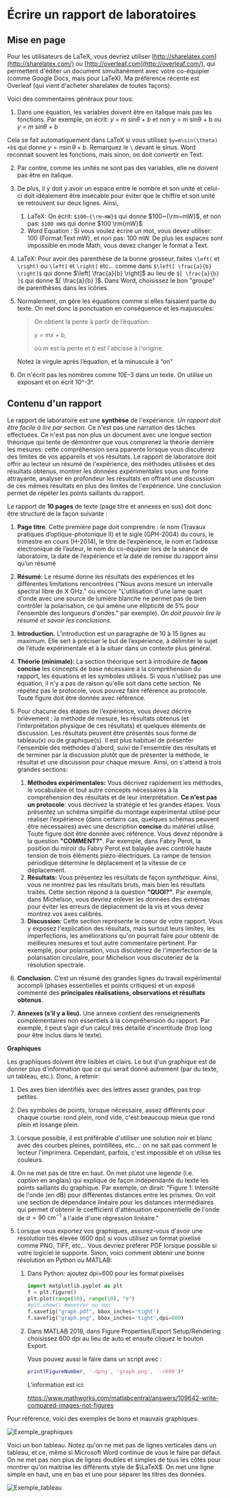 # Écrire un rapport de laboratoires

## Mise en page

Pour les utilisateurs de LaTeX, vous devriez utiliser [http://sharelatex.com](http://sharelatex.com/) ou [http://overleaf.com](http://overleaf.com/), qui permettent d'éditer un document simultanément avec votre co-équipier (comme Google Docs, mais pour LaTeX). Ma préférence récente est Overleaf (qui vient d'acheter sharelatex de toutes façons).

Voici des commentaires généraux pour tous:

1. Dans une équation,  les variables doivent être en italique mais pas les fonctions. Par exemple, on écrit:
  *y* = *m* sin*θ* + *b*      et non     y = m sinθ + b      ou     *y = m sinθ + b*

  Cela se fait automatiquement dans LaTeX si vous utilisez `$y=m\sin(\theta) +b$` qui donne $y=n\sin\theta +b$. Remarquez le `\` devant le sinus. Word reconnait souvent les fonctions, mais sinon, on doit convertir en Text.

2. Par contre, comme les unités ne sont pas des variables, elle ne doivent pas être en italique.

3. De plus, il y doit y avoir un espace entre le nombre et son unité et celui-ci doit idéalement être insécable pour éviter que le chiffre et son unité se retrouvent sur deux lignes. Ainsi,

   1. LaTeX: On écrit: `$100~{\rm~mW}$` qui donne $100~{\rm~mW}$, et non pas: `$100 mW$` qui donne $100 \rm{mW}$
   2. Word Equation : Si vous voulez écrire un mot, vous devez utiliser: 100 {Format:Text mW}, et non pas: 100 mW. De plus les espaces sont impossible en mode Math, vous devez changer le format a Text.

4. LaTeX: Pour avoir des parenthèse de la bonne grosseur, faites `\left(` et `\right)` ou `\left[` et `\right]` etc… comme dans `$\left[ \frac{a}{b} \right]$`  qui donne $\left[ \frac{a}{b} \right]$ au lieu de `$[ \frac{a}{b} ]$` qui donne $[ \frac{a}{b} ]$. Dans Word, choisissez le bon "groupe" de parenthèses dans les icônes.

5. Normalement, on gère les équations comme si elles faisaient partie du texte.  On met donc la ponctuation en conséquence et les majuscules:

   > On obtient la pente à partir de l’équation:
   >
   > *y = mx + b,*
   >
   > où *m* est la pente et *b* est l'abcisse à l'origine.


   Notez la virgule après l’équation, et la minuscule à “on"

6. On n'écrit pas les nombres comme 10E-3 dans un texte.  On utilise un exposant et on écrit 10^-3^.

## Contenu d'un rapport

Le rapport de laboratoire est une **synthèse** de l'expérience. *Un rapport doit être facile à lire par section*.  Ce n'est pas une narration des tâches effectuées. Ce n'est pas non plus un document avec une longue section théorique qui tente de démontrer que vous comprenez la théorie derrière les mesures: cette compréhension sera pparente lorsque vous discuterez des limites de vos appareils et vos résultats. Le rapport de laboratoire doit offrir au lecteur un résumé de l'expérience, des méthodes utilisées et des résultats obtenus, montrer les données expérimentales sous une forme attrayante, analyser en profondeur les résultats en offrant une discussion de ces mêmes résultats en plus des limites de l'expérience. Une conclusion permet de répéter les points saillants du rapport.

Le rapport de **10 pages** de texte (page titre et annexes en sus) doit donc être structuré de la façon suivante :

1. **Page titre**.  Cette première page doit comprendre : le nom (Travaux pratiques d’optique-photonique II) et le sigle (GPH-2004) du cours, le trimestre en cours (H-2014), le titre de l’expérience, le nom et l’adresse électronique de l’auteur, le nom du co-équipier lors de la séance de laboratoire, la date de l’expérience et la date de remise du rapport ainsi qu’un résumé

2. **Résumé**: Le résumé donne les résultats des expériences et les différentes limitations rencontrées ("Nous avons mesuré un intervalle spectral libre de X GHz." ou encore "L'utilisation d'une lame quart d'onde avec une source de lumière blanche ne permet pas de bien contrôler la polarisation, ce qui amène une ellipticité de 5% pour l'ensemble des longueurs d'ondes." par exemple). *On doit pouvoir lire le résumé et savoir les conclusions*.

3. **Introduction.**  L’introduction est un paragraphe de 10 à 15 lignes au maximum.  Elle sert à préciser le but de l’expérience, à délimiter le sujet de l’étude expérimentale et à la situer dans un contexte plus général.

4. **Théorie (minimale):** La section théorique sert à introduire de **façon concise** les concepts de base nécessaire à la compréhension du rapport, les équations et les symboles utilisés. Si vous n'utilisez pas une équation, il n'y a pas de raison qu'elle soit dans cette section.  Ne répétez pas le protocole, vous pouvez faire référence au protocole. Toute figure doit être donnée avec référence.

5. Pour chacune des étapes de l’expérience, vous devez décrire brièvement : la méthode de mesure, les résultats obtenus (et l’interprétation physique de ces résultats) et quelques éléments de discussion.  Les résultats peuvent être présentés sous forme de tableau(x) ou de graphique(s). Il est plus habituel de présenter l'ensemble des méthodes d'abord, suivi de l'ensemble des résultats et de terminer par la discussion plutôt que de présenter la méthode, le résultat et une discussion pour chaque mesure. Ainsi, on s'attend à trois grandes sections:

   1. **Méthodes expérimentales:** Vous décrivez rapidement les méthodes, le vocabulaire et tout autre concepts nécessaires à la compréhension des résultats et de leur interprétation. **Ce n'est pas un protocole**: vous décrivez la stratégie et les grandes étapes. Vous présentez un schéma simplifié du montage expérimental utilisé pour réaliser l’expérience (dans certains cas, quelques schémas peuvent être nécessaires) avec une description **concise** du matériel utilisé. Toute figure doit être donnée avec référence.  Vous devez répondre à la question **"COMMENT?"**. Par exemple, dans Fabry Perot, la position du miroir du Fabry Perot est balayée avec contrôle haute tension de trois éléments piézo-électriques.  La rampe de tension périodique détermine le déplacement et la vitesse de ce déplacement.
   2. **Résultats:** Vous présentez les résultats de façon *synthétique.*  Ainsi, vous ne montrez pas les résultats bruts, mais bien les résultats traités. Cette section répond à la question **"QUOI?"**. Par exemple, dans Michelson, vous devriez enlever les données des extrémas pour éviter les erreurs de déplacement de la vis et vous devez montrez vos axes calibrés.
   3. **Discussion**: Cette section représente le coeur de votre rapport.  Vous y exposez l'explication des résultats, mais surtout leurs limites, les imperfections, les améliorations qu'on pourrait faire pour obtenir de meilleures mesures et tout autre commentaire pertinent. Par exemple, pour polarisation, vous discuteriez de l'imperfection de la polarisation circulaire, pour Michelson vous discuteriez de la résolution spectrale.

6. **Conclusion.**  C’est un résumé des grandes lignes du travail expérimental accompli (phases essentielles et points critiques) et un exposé commenté des **principales réalisations, observations et résultats obtenus**.

7. **Annexes (s’il y a lieu).**  Une annexe contient des renseignements complémentaires non essentiels à la compréhension du rapport.  Par exemple, il peut s’agir d’un calcul très détaillé d'incertitude (trop long pour être inclus dans le texte).

**Graphiques**

Les graphiques doivent être lisibles et clairs. Le but d'un graphique est de donner plus d'information que ce qui serait donné autrement (par du texte, un tableau, etc.). Donc, à retenir:

1. Des axes bien identifiés avec des lettres assez grandes, pas trop petites.

2. Des symboles de points, lorsque nécessaire, assez différents pour chaque courbe: rond plein, rond vide, c'est beaucoup mieux que rond plein et losange plein.

3. Lorsque possible, il est préférable d'utiliser une solution noir et blanc avec des courbes pleines, pointillées, etc...: on ne sait pas comment le lecteur l'imprimera.  Cependant, parfois, c'est impossible et on utilise les couleurs.

4. On ne met pas de titre en haut.  On met plutot une légende (i.e. *caption* en anglais) qui explique de façon indépendante du texte les points saillants du graphique. Par exemple, on dirait: "Figure 1: Intensité de l'onde (en dB) pour différentes distances entre les prismes. On voit une section de dépendance linéaire pour les distances intermédiaires qui permet d'obtenir le coefficient d'atténuation exponentielle de l'onde de $\alpha = 90~\text{cm}^{-1}$ à l'aide d'une régression linéaire."

5. Lorsque vous exportez vos graphiques, assurez-vous d'avoir une résolution très élevée (600 dpi) si vous utilisez un format pixelisé comme PNG, TIFF, etc...  Vous devriez préférer PDF lorsque possible si votre logiciel le supporte. Sinon, voici comment obtenir une bonne résolution en Python ou MATLAB:

   1. Dans Python: ajoutez dpi=600 pour les format pixelisés

      ```python
      import matplotlib.pyplot as plt
      f = plt.figure()
      plt.plot(range(10), range(10), "o")
      #plt.show() #montrer ou non 
      f.savefig("graph.pdf", bbox_inches='tight')
      f.savefig("graph.png", bbox_inches='tight',dpi=600)
      
      ```

   2. Dans MATLAB 2018, dans Figure Properties/Export Setup/Rendering choisissez 600 dpi au lieu de auto et ensuite cliquez le bouton Export.

      Vous pouvez aussi le faire dans un script avec :

      ```matlab
      print(FigureNumber, '-dpng', 'graph.png', '-r600')*
      ```

      L'information est ici:

      <https://www.mathworks.com/matlabcentral/answers/109642-write-compared-images-not-figures>

Pour référence, voici des exemples de bons et mauvais graphiques: 

![Exemple_graphiques](assets/Exemple_graphiques.png)

Voici un bon tableau.  Notez qu'on ne met pas de lignes verticales dans un tableau, et ce, même si Microsoft Word continue de vous le faire par défaut. On ne met pas non plus de lignes doubles et simples de tous les côtés pour montrer qu'on maitrise les différents style de $\LaTeX$. On met  une ligne simple en haut, une en bas et une pour séparer les titres des données.

![Exemple_tableau](assets/Exemple_tableau.png)